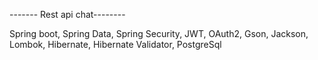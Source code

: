 ------- Rest api chat--------

 Spring boot, Spring Data, Spring Security, JWT, OAuth2, Gson, Jackson,
      Lombok, Hibernate, Hibernate Validator, PostgreSql

            